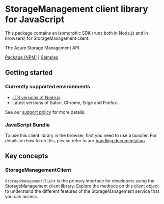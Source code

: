 # StorageManagement client library for JavaScript

This package contains an isomorphic SDK (runs both in Node.js and in browsers) for StorageManagement client.

The Azure Storage Management API.

[Package (NPM)](https://www.npmjs.com/package/@msinternal/storage-resource-manager) |
[Samples](https://github.com/Azure-Samples/azure-samples-js-management)

## Getting started

### Currently supported environments

- [LTS versions of Node.js](https://github.com/nodejs/release#release-schedule)
- Latest versions of Safari, Chrome, Edge and Firefox.

See our [support policy](https://github.com/Azure/azure-sdk-for-js/blob/main/SUPPORT.md) for more details.





### JavaScript Bundle
To use this client library in the browser, first you need to use a bundler. For details on how to do this, please refer to our [bundling documentation](https://aka.ms/AzureSDKBundling).

## Key concepts

### StorageManagementClient

`StorageManagementClient` is the primary interface for developers using the StorageManagement client library. Explore the methods on this client object to understand the different features of the StorageManagement service that you can access.

